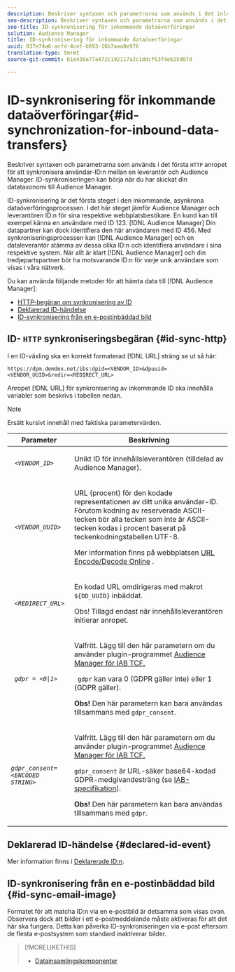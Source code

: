 ```yaml
---
description: Beskriver syntaxen och parametrarna som används i det inledande HTTP-anropet för att synkronisera användar-ID:n mellan en leverantör och Audience Manager. ID-synkroniseringen kan börja när du har skickat din datataxonomi till Audience Manager.
seo-description: Beskriver syntaxen och parametrarna som används i det inledande HTTP-anropet för att synkronisera användar-ID:n mellan en leverantör och Audience Manager. ID-synkroniseringen kan börja när du har skickat din datataxonomi till Audience Manager.
seo-title: ID-synkronisering för inkommande dataöverföringar
solution: Audience Manager
title: ID-synkronisering för inkommande dataöverföringar
uuid: 037e74a6-acfd-4cef-b693-16b7aaa8e976
translation-type: tm+mt
source-git-commit: b1e438a77a472c192117a2c1ddcf63f4eb25d07d

---
```



# ID-synkronisering för inkommande dataöverföringar{#id-synchronization-for-inbound-data-transfers}

Beskriver syntaxen och parametrarna som används i det första `HTTP` anropet för att synkronisera användar-ID:n mellan en leverantör och Audience Manager. ID-synkroniseringen kan börja när du har skickat din datataxonomi till Audience Manager.

<!-- c_id_sync_in.xml -->

ID-synkronisering är det första steget i den inkommande, asynkrona dataöverföringsprocessen. I det här steget jämför Audience Manager och leverantören ID:n för sina respektive webbplatsbesökare. En kund kan till exempel känna en användare med ID 123. [!DNL Audience Manager] Din datapartner kan dock identifiera den här användaren med ID 456. Med synkroniseringsprocessen kan [!DNL Audience Manager] och en dataleverantör stämma av dessa olika ID:n och identifiera användare i sina respektive system. När allt är klart [!DNL Audience Manager] och din tredjepartspartner bör ha motsvarande ID:n för varje unik användare som visas i våra nätverk.

Du kan använda följande metoder för att hämta data till [!DNL Audience Manager]:

* [HTTP-begäran om synkronisering av ID](../../../integration/sending-audience-data/batch-data-transfer-explained/id-sync-http.md#id-sync-http)
* [Deklarerad ID-händelse](../../../integration/sending-audience-data/batch-data-transfer-explained/id-sync-http.md#declared-id-event)
* [ID-synkronisering från en e-postinbäddad bild](../../../integration/sending-audience-data/batch-data-transfer-explained/id-sync-http.md#id-sync-email-image)

## ID- `HTTP` synkroniseringsbegäran {#id-sync-http}

I en ID-växling ska en korrekt formaterad [!DNL URL] sträng se ut så här:

```
https://dpm.demdex.net/ibs:dpid=<VENDOR_ID>&dpuuid=<VENDOR_UUID>&redir=<REDIRECT_URL>
```

Anropet [!DNL URL] för synkronisering av inkommande ID ska innehålla variabler som beskrivs i tabellen nedan.

>[!NOTE]
>
>Ersätt kursivt innehåll med faktiska parametervärden.

<table id="table_EB9F4246E2A34ABB8ED06EA458EB186F"> 
 <thead> 
  <tr> 
   <th colname="col1" class="entry"> Parameter </th> 
   <th colname="col2" class="entry"> Beskrivning </th> 
  </tr> 
 </thead>
 <tbody> 
  <tr> 
   <td colname="col1"> <code> <i>&lt;VENDOR_ID&gt;</i> </code> </td> 
   <td colname="col2"> <p>Unikt ID för innehållsleverantören (tilldelad av <span class="keyword"> Audience Manager</span>). </p> </td> 
  </tr> 
  <tr> 
   <td colname="col1"> <code> <i>&lt;VENDOR_UUID&gt;</i> </code> </td> 
   <td colname="col2"> <p>URL (procent) för den kodade representationen av ditt unika användar-ID. Förutom kodning av reserverade ASCII-tecken bör alla tecken som inte är ASCII-tecken kodas i procent baserat på teckenkodningstabellen UTF-8. </p> <p>Mer information finns på webbplatsen <a href="https://www.url-encode-decode.com" format="http" scope="external"> URL Encode/Decode Online</a> . </p> </td> 
  </tr> 
  <tr> 
   <td colname="col1"> <code> <i>&lt;REDIRECT_URL&gt;</i> </code> </td> 
   <td colname="col2"> <p>En kodad URL omdirigeras med makrot <code> ${DD_UUID}</code> inbäddat. </p> <p>Obs!  Tillagd endast när innehållsleverantören initierar anropet. </p> </td> 
  </tr> 
  <tr> 
   <td colname="col1"> <code> <i>gdpr = &lt;0|1&gt;</i> </code> </td> 
   <td colname="col2"> <p>Valfritt. Lägg till den här parametern om du använder plugin-programmet <a href="../../../overview/data-security-and-privacy/aam-iab-plugin.md">Audience Manager för IAB TCF.</a></p> <p><code> gdpr</code> kan vara 0 (GDPR gäller inte) eller 1 (GDPR gäller). </p> <p> <b>Obs!</b> Den här parametern kan bara användas tillsammans med <code>gdpr_consent</code>.</p></td> 
  </tr> 
  <tr> 
   <td colname="col1"> <code><i>gdpr_consent=&lt;ENCODED STRING&gt;</i> </code> </td> 
   <td colname="col2"> <p>Valfritt. Lägg till den här parametern om du använder plugin-programmet <a href="../../../overview/data-security-and-privacy/aam-iab-plugin.md">Audience Manager för IAB TCF.</a></p> <p><code>gdpr_consent</code> är URL-säker base64-kodad GDPR-medgivandesträng (se <a href="https://github.com/InteractiveAdvertisingBureau/GDPR-Transparency-and-Consent-Framework/blob/master/URL-based%20Consent%20Passing_%20Framework%20Guidance.md#specifications" format="http" scope="external"> IAB-specifikation</a>). </p> <p> <b>Obs!</b> Den här parametern kan bara användas tillsammans med <code>gdpr</code>.</p> </td> 
  </tr> 
 </tbody> 
</table>

## Deklarerad ID-händelse {#declared-id-event}

Mer information finns i [Deklarerade ID:n](../../../features/declared-ids.md).

## ID-synkronisering från en e-postinbäddad bild {#id-sync-email-image}

Formatet för att matcha ID:n via en e-postbild är detsamma som visas ovan. Observera dock att bilder i ett e-postmeddelande måste aktiveras för att det här ska fungera. Detta kan påverka ID-synkroniseringen via e-post eftersom de flesta e-postsystem som standard inaktiverar bilder.

>[!MORELIKETHIS]
>
>* [Datainsamlingskomponenter](../../../reference/system-components/components-data-collection.md)


